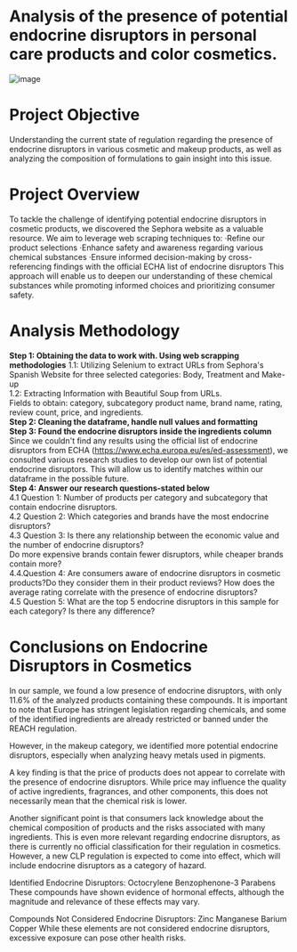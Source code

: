 # Analysis of the presence of potential endocrine disruptors in personal care products and color cosmetics.
![image](https://github.com/user-attachments/assets/595416fd-c4be-4963-8956-36d43a3c649c)

# Project Objective
Understanding the current state of regulation regarding the presence of endocrine disruptors in various cosmetic and makeup products, as well as analyzing the composition of formulations to gain insight into this issue.

# Project Overview
To tackle the challenge of identifying potential endocrine disruptors in cosmetic products, we discovered the Sephora website as a valuable resource. We aim to leverage web scraping techniques to:
·Refine our product selections
·Enhance safety and awareness regarding various chemical substances
·Ensure informed decision-making by cross-referencing findings with the official ECHA list of endocrine disruptors
This approach will enable us to deepen our understanding of these chemical substances while promoting informed choices and prioritizing consumer safety.

# Analysis Methodology
**Step 1: Obtaining the data to work with. Using web scrapping methodologies**
 1.1: Utilizing Selenium to extract URLs from Sephora's Spanish Website for three selected categories: Body, Treatment and Make-up<br>
 1.2: Extracting Information with Beautiful Soup from URLs. <br>Fields to obtain: category, subcategory product name, brand name, rating, review count, price, and ingredients.<br>
**Step 2: Cleaning the dataframe, handle null values and formatting**<br>
**Step 3: Found the endocrine disruptors inside the ingredients column**
Since we couldn't find any results using the official list of endocrine disruptors from ECHA (https://www.echa.europa.eu/es/ed-assessment), 
we consulted various research studies to develop our own list of potential endocrine disruptors. This will allow us to identify matches within our dataframe in the possible future.<br>
**Step 4: Answer our research questions-stated below**<br>
  4.1 Question 1: Number of products per category and subcategory that contain endocrine disruptors.<br>
  4.2 Question 2: Which categories and brands have the most endocrine disruptors?<br>
  4.3 Question 3: Is there any relationship between the economic value and the number of endocrine disruptors? <br>Do more expensive brands contain fewer disruptors, while cheaper brands contain more?<br>
  4.4.Question 4: Are consumers aware of endocrine disruptors in cosmetic products?Do they consider them in their product reviews? How does the average rating correlate with the presence of endocrine disruptors?<br>
  4.5 Question 5: What are the top 5 endocrine disruptors in this sample for each category? Is there any difference?<br>

# Conclusions on Endocrine Disruptors in Cosmetics
In our sample, we found a low presence of endocrine disruptors, with only 11.6% of the analyzed products containing these compounds. It is important to note that Europe has stringent legislation regarding chemicals, and some of the identified ingredients are already restricted or banned under the REACH regulation.

However, in the makeup category, we identified more potential endocrine disruptors, especially when analyzing heavy metals used in pigments.

A key finding is that the price of products does not appear to correlate with the presence of endocrine disruptors. While price may influence the quality of active ingredients, fragrances, and other components, this does not necessarily mean that the chemical risk is lower.

Another significant point is that consumers lack knowledge about the chemical composition of products and the risks associated with many ingredients. This is even more relevant regarding endocrine disruptors, as there is currently no official classification for their regulation in cosmetics. However, a new CLP regulation is expected to come into effect, which will include endocrine disruptors as a category of hazard.

Identified Endocrine Disruptors:
Octocrylene
Benzophenone-3
Parabens
These compounds have shown evidence of hormonal effects, although the magnitude and relevance of these effects may vary.

Compounds Not Considered Endocrine Disruptors:
Zinc
Manganese
Barium
Copper
While these elements are not considered endocrine disruptors, excessive exposure can pose other health risks.

